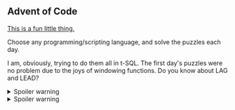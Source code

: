 ## Advent of Code

[This is a fun little thing.](https://adventofcode.com/)

Choose any programming/scripting language, and solve the puzzles each day.

I am, obviously, trying to do them all in t-SQL. The first day's puzzles were no problem due to the joys of windowing functions. Do you know about LAG and LEAD?


<details>
  <summary>Spoiler warning</summary>

```tsql
USE [TestDB];
GO

/****** Object:  StoredProcedure [dbo].[advent1_sp]    Script Date: 12/3/2021 1:36:23 AM ******/
SET ANSI_NULLS ON;
GO

SET QUOTED_IDENTIFIER ON;
GO

ALTER PROCEDURE [dbo].[advent1_sp]
AS
BEGIN
    SELECT SUM(DepthCount.DepthCompare)
    FROM
    (
        SELECT ID,
               Depth,
               DepthData.LastDepth,
               DepthData.NextDepth,
               CASE
                   WHEN Depth > LastDepth THEN
                       1
                   ELSE
                       0
               END AS DepthCompare
        FROM
        (
            SELECT ID,
                   Depth,
                   LAG(Depth) OVER (ORDER BY ID) LastDepth,
                   LEAD(Depth) OVER (ORDER BY ID) NextDepth
            FROM dbo.advent1
        ) AS DepthData
    ) DepthCount;
END;
```

</details>





<details>
  <summary>Spoiler warning</summary>

```tsql
  
  USE [TestDB];
GO

/****** Object:  StoredProcedure [dbo].[advent1part2_sp]    Script Date: 12/3/2021 1:36:27 AM ******/
SET ANSI_NULLS ON;
GO

SET QUOTED_IDENTIFIER ON;
GO

ALTER PROC [dbo].[advent1part2_sp]
AS
BEGIN
    SELECT SUM(Agg.Increases)
    FROM
    (
        SELECT CASE
                   WHEN Group3 > LAG(Group3) OVER (ORDER BY Group3.ID) THEN
                       1
                   ELSE
                       0
               END Increases
        FROM
        (
            SELECT ID,
                   Depth,
                   Depth + LAG(Depth) OVER (ORDER BY ID) + LAG(Depth, 2) OVER (ORDER BY ID) AS Group3
            FROM dbo.advent1
        ) AS Group3
    ) Agg;
END;
  ```

</details>
